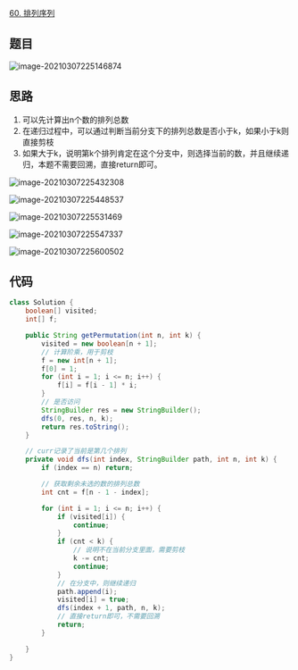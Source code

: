 [60. 排列序列](https://leetcode-cn.com/problems/permutation-sequence/)

## 题目

![image-20210307225146874](http://img.fosuchao.com/image-20210307225146874.png)

## 思路

1. 可以先计算出n个数的排列总数
2. 在递归过程中，可以通过判断当前分支下的排列总数是否小于k，如果小于k则直接剪枝
3. 如果大于k，说明第k个排列肯定在这个分支中，则选择当前的数，并且继续递归，本题不需要回溯，直接return即可。



![image-20210307225432308](http://img.fosuchao.com/image-20210307225432308.png)



![image-20210307225448537](http://img.fosuchao.com/image-20210307225448537.png)



![image-20210307225531469](http://img.fosuchao.com/image-20210307225531469.png)



![image-20210307225547337](http://img.fosuchao.com/image-20210307225547337.png)

![image-20210307225600502](http://img.fosuchao.com/image-20210307225600502.png)



## 代码

```java
class Solution {
    boolean[] visited;
    int[] f;

    public String getPermutation(int n, int k) {
        visited = new boolean[n + 1];
        // 计算阶乘，用于剪枝
        f = new int[n + 1];
        f[0] = 1;
        for (int i = 1; i <= n; i++) {
            f[i] = f[i - 1] * i;
        }
        // 是否访问
        StringBuilder res = new StringBuilder();
        dfs(0, res, n, k);
        return res.toString();
    }

    // curr记录了当前是第几个排列
    private void dfs(int index, StringBuilder path, int n, int k) {
        if (index == n) return;

        // 获取剩余未选的数的排列总数
        int cnt = f[n - 1 - index];

        for (int i = 1; i <= n; i++) {
            if (visited[i]) {
                continue;
            }
            if (cnt < k) {
                // 说明不在当前分支里面，需要剪枝
                k -= cnt;
                continue;
            }
            // 在分支中，则继续递归
            path.append(i);
            visited[i] = true;
            dfs(index + 1, path, n, k);
            // 直接return即可，不需要回溯
            return;
        }

    }
}
```

